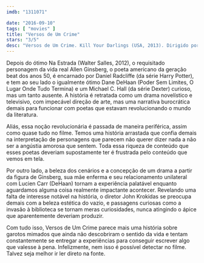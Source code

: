 ```yaml
---
imdb: "1311071"

date: "2016-09-10"
tags: [ "movies" ]
title: "Versos de Um Crime"
stars: "3/5"
desc: "Versos de Um Crime. Kill Your Darlings (USA, 2013). Dirigido por John Krokidas. Escrito por Austin Bunn, Austin Bunn, John Krokidas. Com Daniel Radcliffe, Dane DeHaan, Michael C. Hall, Jack Huston, Ben Foster, David Cross, Jennifer Jason Leigh, Elizabeth Olsen, John Cullum."
---
```

Depois do ótimo Na Estrada (Walter Salles, 2012), o requisitado personagem da vida real Allen Ginsberg, o poeta americano da geração beat dos anos 50, é encarnado por Daniel Radcliffe (da série Harry Potter), e tem ao seu lado o igualmente ótimo Dane DeHaan (Poder Sem Limites, O Lugar Onde Tudo Termina) e um Michael C. Hall (da série Dexter) curioso, mas um tanto ausente. A história é retratada como um drama novelístico e televisivo, com impecável direção de arte, mas uma narrativa burocrática demais para funcionar com poetas que estavam revolucionando o mundo da literatura.

Aliás, essa noção revolucionária é passada de maneira periférica, assim como quase tudo no filme. Temos uma história arrastada que confia demais na interpretação de personagens que parecem não querer dizer nada a não ser a angústia amorosa que sentem. Toda essa riqueza de conteúdo que esses poetas deveriam supostamente ter é frustrada pelo conteúdo que vemos em tela.

Por outro lado, a beleza dos cenários e a concepção de um drama a partir da figura de Ginsberg, sua mãe enferma e seu relacionamento unilateral com Lucien Carr (DeHaan) tornam a experiência palatável enquanto aguardamos alguma coisa realmente impactante acontecer. Revelando uma falta de interesse notável na história, o diretor John Krokidas se preocupa demais com a beleza estética do vazio, e passagens curiosas como a invasão à biblioteca se tornam meras curiosidades, nunca atingindo o ápice que aparentemente deveriam produzir.

Com tudo isso, Versos de Um Crime parece mais uma história sobre garotos mimados que ainda não descobriram o sentido da vida e tentam constantemente se entregar a experiências para conseguir escrever algo que valesse à pena. Infelizmente, nem isso é possível detectar no filme. Talvez seja melhor ir ler direto na fonte.
